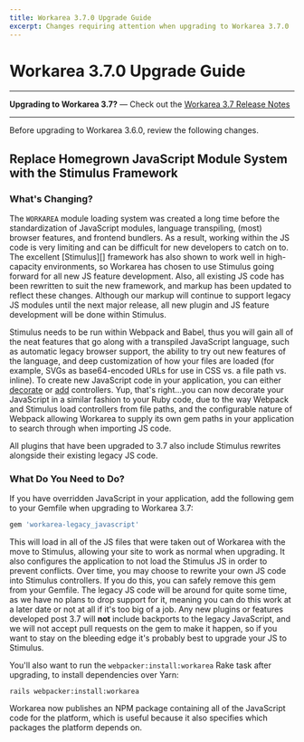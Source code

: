 ```yaml
---
title: Workarea 3.7.0 Upgrade Guide
excerpt: Changes requiring attention when upgrading to Workarea 3.7.0
---
```


# Workarea 3.7.0 Upgrade Guide

---

__Upgrading to Workarea 3.7?__ &mdash; Check out the [Workarea 3.7 Release Notes](/release-notes/workarea-3-7-0.html)

---

Before upgrading to Workarea 3.6.0, review the following changes.

## Replace Homegrown JavaScript Module System with the Stimulus Framework

### What's Changing?

The `WORKAREA` module loading system was created a long time before the standardization of JavaScript modules, language transpiling, (most) browser features, and frontend bundlers. As a result, working within the JS code is very limiting and can be difficult for new developers to catch on to. The excellent [Stimulus][] framework has also shown to work well in high-capacity environments, so Workarea has chosen to use Stimulus going forward for all new JS feature development. Also, all existing JS code has been rewritten to suit the new framework, and markup has been updated to reflect these changes. Although our markup will continue to support legacy JS modules until the next major release, all new plugin and JS feature development will be done within Stimulus.

Stimulus needs to be run within Webpack and Babel, thus you will gain all of the neat features that go along with a transpiled JavaScript language, such as automatic legacy browser support, the ability to try out new features of the language, and deep customization of how your files are loaded (for example, SVGs as base64-encoded URLs for use in CSS vs. a file path vs. inline). To create new JavaScript code in your application, you can either [decorate]() or [add]() controllers. Yup, that's right...you can now decorate your JavaScript in a similar fashion to your Ruby code, due to the way Webpack and Stimulus load controllers from file paths, and the configurable nature of Webpack allowing Workarea to supply its own gem paths in your application to search through when importing JS code.

All plugins that have been upgraded to 3.7 also include Stimulus rewrites alongside their existing legacy JS code.


### What Do You Need to Do?

If you have overridden JavaScript in your application, add the following gem to your Gemfile when upgrading to Workarea 3.7:

```ruby
gem 'workarea-legacy_javascript'
```

This will load in all of the JS files that were taken out of Workarea with the move to Stimulus, allowing your site to work as normal when upgrading. It also configures the application to not load the Stimulus JS in order to prevent conflicts. Over time, you may choose to rewrite your own JS code into Stimulus controllers. If you do this, you can safely remove this gem from your Gemfile. The legacy JS code will be around for quite some time, as we have no plans to drop support for it, meaning you can do this work at a later date or not at all if it's too big of a job. Any new plugins or features developed post 3.7 will **not** include backports to the legacy JavaScript, and we will not accept pull requests on the gem to make it happen, so if you want to stay on the bleeding edge it's probably best to upgrade your JS to Stimulus.

You'll also want to run the `webpacker:install:workarea` Rake task after upgrading, to install dependencies over Yarn:

```
rails webpacker:install:workarea
```

Workarea now publishes an NPM package containing all of the JavaScript code for the platform, which is useful because it also specifies which packages the platform depends on.
